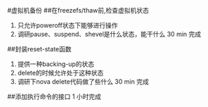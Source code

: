 #虚拟机备份
##在freezefs/thaw前,检查虚拟机状态
1. 只允许poweroff状态下能够进行操作
2. 调研pause、suspend、shevel是什么状态，能干什么
30 min 完成

##封装reset-state函数
1. 提供一种backing-up的状态
2. delete的时候允许处于这种状态
3. 调研下nova delete代码做了些什么
30 min 完成

##添加执行命令的接口
1 小时完成
